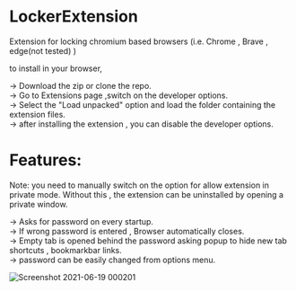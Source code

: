 
# LockerExtension
Extension for locking chromium based browsers (i.e. Chrome , Brave , edge(not tested) )

to install in your browser,  

  -> Download the zip or clone the repo.    
  -> Go to Extensions page ,switch on the developer options.  
  -> Select the "Load unpacked" option and load the folder containing the extension files.  
  -> after installing the extension , you can disable the developer options.   
  
        
  
  
  
# Features:
  
  Note: you need to manually switch on the option for allow extension in private mode. Without this , the extension can be uninstalled by opening a private window.   
  
  -> Asks for password on every startup.   
  -> If wrong password is entered , Browser automatically closes.  
  -> Empty tab is opened behind the password asking popup to hide new tab shortcuts , bookmarkbar links.  
  -> password can be easily changed from options menu.  
  
  
  
  
  ![Screenshot 2021-06-19 000201](https://user-images.githubusercontent.com/75937169/122604487-a6138880-d093-11eb-94a8-1bf1579efea0.png)
  
